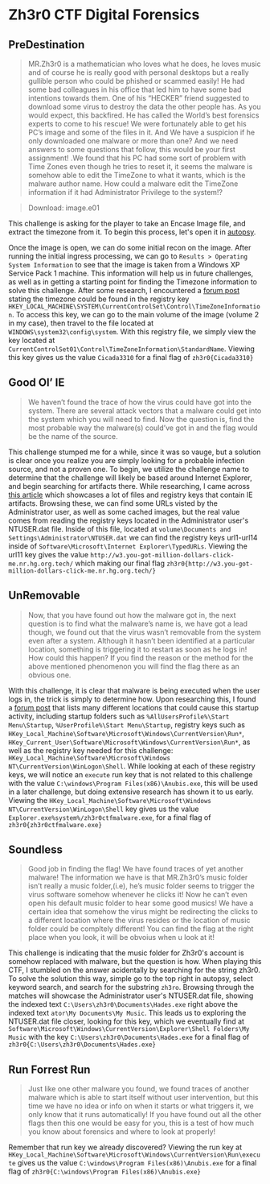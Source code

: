 # Zh3r0 CTF Digital Forensics
## PreDestination
>MR.Zh3r0 is a mathematician who loves what he does, he loves music and of course he is really good with personal desktops but a really gullible person who could be phished or scammed easily! He had some bad colleagues in his office that led him to have some bad intentions towards them. One of his “HECKER” friend suggested to download some virus to destroy the data the other people has. As you would expect, this backfired. He has called the World’s best forensics experts to come to his rescue! We were fortunately able to get his PC’s image and some of the files in it. And We have a suspicion if he only downloaded one malware or more than one? And we need answers to some questions that follow, this would be your first assignment! .We found that his PC had some sort of problem with Time Zones even though he tries to reset it, it seems the malware is somehow able to edit the TimeZone to what it wants, which is the malware author name. How could a malware edit the TimeZone information if it had Administrator Privilege to the system!?

>Download: image.e01

This challenge is asking for the player to take an Encase Image file, and extract the timezone from it. To begin this process, let's open it in [autopsy](https://www.autopsy.com/).

Once the image is open, we can do some initial recon on the image. After running the initial ingress processing, we can go to ``Results > Operating System Information`` to see that the image is taken from a Windows XP Service Pack 1 machine. This information will help us in future challenges, as well as in getting a starting point for finding the Timezone information to solve this challenge. After some research, I encountered a [forum post](https://social.technet.microsoft.com/Forums/en-US/24391355-1ebf-468a-a1a8-8b74ad794f76/time-zone-registry-key) stating the timezone could be found in the registry key ``HKEY_LOCAL_MACHINE\SYSTEM\CurrentControlSet\Control\TimeZoneInformation``. To access this key, we can go to the main volume of the image (volume 2 in my case), then travel to the file located at ``WINDOWS\system32\config\system``. With this registry file, we simply view the key located at ``CurrentControlSet01\Control\TimeZoneInformation\StandardName``. Viewing this key gives us the value ``Cicada3310`` for a final flag of ``zh3r0{Cicada3310}``

## Good Ol’ IE
>We haven’t found the trace of how the virus could have got into the system. There are several attack vectors that a malware could get into the system which you will need to find. Now the question is, find the most probable way the malware(s) could’ve got in and the flag would be the name of the source.

This challenge stumped me for a while, since it was so vauge, but a solution is clear once you realize you are simply looking for a probable infection source, and not a proven one. To begin, we utilize the challenge name to determine that the challenge will likely be based around Internet Explorer, and begin searching for artifacts there. While researching, I came across [this article](https://www.digitalforensics.com/blog/an-overview-of-web-browser-forensics/) which showcases a lot of files and registry keys that contain IE artifacts. Browsing these, we can find some URLs visted by the Administrator user, as well as some cached images, but the real value comes from reading the registry keys located in the Administrator user's NTUSER.dat file. Inside of this file, located at ``volume\Documents and Settings\Administrator\NTUSER.dat`` we can find the registry keys url1-url14 inside of ``Software\Microsoft\Internet Explorer\TypedURLs``. Viewing the url11 key gives the value ``http://w3.you-got-million-dollars-click-me.nr.hg.org.tech/`` which making our final flag ``zh3r0{http://w3.you-got-million-dollars-click-me.nr.hg.org.tech/}``

## UnRemovable
> Now, that you have found out how the malware got in, the next question is to find what the malware’s name is, we have got a lead though, we found out that the virus wasn’t removable from the system even after a system. Although it hasn’t been identified at a particular location, something is triggering it to restart as soon as he logs in! How could this happen? If you find the reason or the method for the above mentioned phenomenon you will find the flag there as an obvious one.

With this challenge, it is clear that malware is being executed when the user logs in, the trick is simply to determine how. Upon researching this, I found a [forum post](https://superuser.com/questions/181828/where-is-the-startup-folder-in-windows-xp-professional-sp3) that lists many different locations that could cause this startup activity, including startup folders such as ``%AllUsersProfile%\Start Menu\Startup``, ``%UserProfile%\Start Menu\Startup``, registry keys such as ``HKey_Local_Machine\Software\Microsoft\Windows\CurrentVersion\Run*``, ``HKey_Current_User\Software\Microsoft\Windows\CurrentVersion\Run*``, as well as the registry key needed for this challenge: ``HKey_Local_Machine\Software\Microsoft\Windows NT\CurrentVersion\WinLogon\Shell``. While looking at each of these registry keys, we will notice an ``execute`` run key that is not related to this challenge with the value ``C:\windows\Program Files(x86)\Anubis.exe``, this will be used in a later challenge, but doing extensive research has shown it to us early. Viewing the ``HKey_Local_Machine\Software\Microsoft\Windows NT\CurrentVersion\WinLogon\Shell`` key gives us the value ``Explorer.exe%system%/zh3r0ctfmalware.exe``, for a final flag of ``zh3r0{zh3r0ctfmalware.exe}``

## Soundless
> Good job in finding the flag! We have found traces of yet another malware! The information we have is that MR.Zh3r0’s music folder isn’t really a music folder,(i.e), he’s music folder seems to trigger the virus software somehow whenever he clicks it! Now he can’t even open his default music folder to hear some good musics! We have a certain idea that somehow the virus might be redirecting the clicks to a different location where the virus resides or the location of music folder could be compltely different! You can find the flag at the right place when you look, it will be obvoius when u look at it!

This challenge is indicating that the music folder for Zh3r0's account is somehow replaced with malware, but the question is how. When playing this CTF, I stumbled on the answer acidentally by searching for the string zh3r0. To solve the solution this way, simple go to the top right in autopsy, select keyword search, and search for the substring ``zh3ro``. Browsing through the matches will showcase the Administrator user's NTUSER.dat file, showing the indexed text ``C:\Users\zh3r0\Documents\Hades.exe`` right above the indexed text ``ator\My Documents\My Music``. This leads us to exploring the NTUSER.dat file closer, looking for this key, which we eventually find at ``Software\Microsoft\Windows\CurrentVersion\Explorer\Shell Folders\My Music`` with the key ``C:\Users\zh3r0\Documents\Hades.exe`` for a final flag of ``zh3r0{C:\Users\zh3r0\Documents\Hades.exe}``

## Run Forrest Run
> Just like one other malware you found, we found traces of another malware which is able to start itself without user intervention, but this time we have no idea or info on when it starts or what triggers it, we only know that it runs automatically! If you have found out all the other flags then this one would be easy for you, this is a test of how much you know about forensics and where to look at properly!

Remember that run key we already discovered? Viewing the run key at ``HKey_Local_Machine\Software\Microsoft\Windows\CurrentVersion\Run\execute`` gives us the value ``C:\windows\Program Files(x86)\Anubis.exe`` for a final flag of ``zh3r0{C:\windows\Program Files(x86)\Anubis.exe}``
